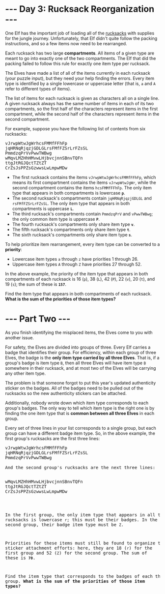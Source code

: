 # --- Day 3: Rucksack Reorganization ---
One Elf has the important job of loading all of the [rucksacks](https://en.wikipedia.org/wiki/Rucksack) with supplies
for the jungle journey. Unfortunately, that Elf didn't quite follow the packing instructions, and so a few items now
need to be rearranged.

Each rucksack has two large __compartments__. All items of a given type are meant to go into exactly one of the two
compartments. The Elf that did the packing failed to follow this rule for exactly one item type per rucksack.

The Elves have made a list of all of the items currently in each rucksack (your puzzle input), but they need your help
finding the errors. Every item type is identified by a single lowercase or uppercase letter (that is, <code>a</code> and
<code>A</code> refer to different types of items).

The list of items for each rucksack is given as characters all on a single line. A given rucksack always has the same
number of items in each of its two compartments, so the first half of the characters represent items in the first
compartment, while the second half of the characters represent items in the second compartment.

For example, suppose you have the following list of contents from six rucksacks:

<pre>
vJrwpWtwJgWrhcsFMMfFFhFp
jqHRNqRjqzjGDLGLrsFMfFZSrLrFZsSL
PmmdzqPrVvPwwTWBwg
wMqvLMZHhHMvwLHjbvcjnnSBnvTQFn
ttgJtRGJQctTZtZT
CrZsJsPPZsGzwwsLwLmpwMDw
</pre>

- The first rucksack contains the items <code>vJrwpWtwJgWrhcsFMMfFFhFp</code>, which means its first compartment
contains the items <code>vJrwpWtwJgWr</code>, while the second compartment contains the items <code>hcsFMMfFFhFp</code>.
The only item type that appears in both compartments is lowercase <code><b>p</b></code>.
- The second rucksack's compartments contain <code>jqHRNqRjqzjGDLGL</code> and <code>rsFMfFZSrLrFZsSL</code>. The only
item type that appears in both compartments is uppercase <code><b>L</b></code>.
- The third rucksack's compartments contain <code>PmmdzqPrV</code> and <code>vPwwTWBwg</code>; the only common item type
is uppercase <code><b>P</b></code>.
- The fourth rucksack's compartments only share item type <code><b>v</b></code>.
- The fifth rucksack's compartments only share item type <code><b>t</b></code>.
- The sixth rucksack's compartments only share item type <code><b>s</b></code>.

To help prioritize item rearrangement, every item type can be converted to a __priority__:

- Lowercase item types <code>a</code> through <code>z</code> have priorities 1 through 26.
- Uppercase item types <code>A</code> through <code>Z</code> have priorities 27 through 52.

In the above example, the priority of the item type that appears in both compartments of each rucksack is 16
(<code>p</code>), 38 (<code>L</code>), 42 (<code>P</code>), 22 (<code>v</code>), 20 (<code>t</code>), and 19
(<code>s</code>); the sum of these is <code><b>157</b></code>.

Find the item type that appears in both compartments of each rucksack. __What is the sum of the priorities of those item
types?__

# --- Part Two ---
As you finish identifying the misplaced items, the Elves come to you with another issue.

For safety, the Elves are divided into groups of three. Every Elf carries a badge that identifies their group. For
efficiency, within each group of three Elves, the badge is the __only item type carried by all three Elves__. That is,
if a group's badge is item type <code>B</code>, then all three Elves will have item type <code>B</code> somewhere in
their rucksack, and at most two of the Elves will be carrying any other item type.

The problem is that someone forgot to put this year's updated authenticity sticker on the badges. All of the badges need
to be pulled out of the rucksacks so the new authenticity stickers can be attached.

Additionally, nobody wrote down which item type corresponds to each group's badges. The only way to tell which item type
is the right one is by finding the one item type that is __common between all three Elves__ in each group.

Every set of three lines in your list corresponds to a single group, but each group can have a different badge item
type. So, in the above example, the first group's rucksacks are the first three lines:

<pre>
vJrwpWtwJgWrhcsFMMfFFhFp
jqHRNqRjqzjGDLGLrsFMfFZSrLrFZsSL
PmmdzqPrVvPwwTWBwg
</code>
And the second group's rucksacks are the next three lines:

<pre>
wMqvLMZHhHMvwLHjbvcjnnSBnvTQFn
ttgJtRGJQctTZtZT
CrZsJsPPZsGzwwsLwLmpwMDw
</pre>

In the first group, the only item type that appears in all three rucksacks is lowercase <code>r</code>; this must be
their badges. In the second group, their badge item type must be <code>Z</code>.

Priorities for these items must still be found to organize the sticker attachment efforts: here, they are 18
(<code>r</code>) for the first group and 52 (<code>Z</code>) for the second group. The sum of these is
<code><b>70</b></code>.

Find the item type that corresponds to the badges of each three-Elf group. __What is the sum of the priorities of those
item types?__
